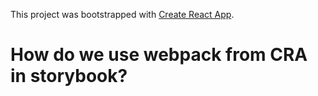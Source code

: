 This project was bootstrapped with [Create React App](https://github.com/facebook/create-react-app).

# How do we use webpack from CRA in storybook?